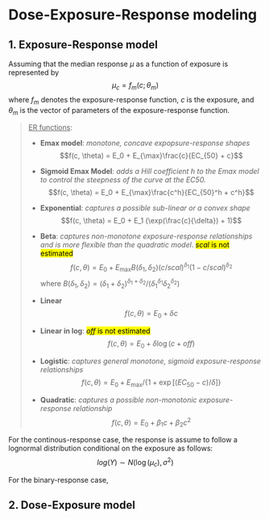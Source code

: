 # Dose-Exposure-Response modeling

## 1. Exposure-Response model

Assuming that the median response $\mu$ as a function of exposure is represented by
$$\mu_c = f_m(c; \theta_m) $$
where $f_m$ denotes the exposure-response function, $c$ is the exposure, and $\theta_m$ is the vector of parameters of the exposure-response function.

> <u>ER functions</u>:
> +  **Emax model**: *monotone, concave expopsure-response shapes*
>    $$f(c, \theta) = E_0 + E_{\max}\frac{c}{EC_{50} + c}$$
>
>+ **Sigmoid Emax Model**: *adds a Hill coefficient $h$ to the Emax model to control the steepness of the curve at the EC50.*
>    $$f(c, \theta) = E_0 + E_{\max}\frac{c^h}{EC_{50}^h + c^h}$$
>
>+ **Exponential**: *captures a possible sub-linear or a convex shape*
>    $$f(c, \theta) = E_0 + E_1 (\exp(\frac{c}{\delta}) + 1)$$
>
>+ **Beta**: *captures non-monotone exposure-response relationships and is more flexible than the quadratic model*. <mark>$scal$ is not estimated</mark>
>    $$f(c, \theta) = E_0 + E_{\max}B(\delta_1, \delta_2)(c/scal)^{\delta_1}(1-c/scal)^{\delta_2}$$
>    where $B(\delta_1,\delta_2) = (\delta_1 + \delta_2)^{\delta_1+\delta_2}/(\delta_1^{\delta_1}\delta_2^{\delta_2})$
>
>+ **Linear**
>    $$f(c, \theta) = E_0 + \delta c$$
>
>+ **Linear in log**: <mark>$off$ is not estimated</mark>
>    $$f(c, \theta) = E_0 + \delta\log(c + off)$$
>
>
>+ **Logistic**: *captures general monotone, sigmoid exposure-response relationships*
>    $$f(c, \theta) = E_0 + E_{\max} / \{1 + \exp[(EC_{50} - c) / \delta]\}$$
>
>+ **Quadratic**: *captures a possible non-monotonic exposure-response relationship*
>    $$f(c, \theta) = E_0 + \beta_1 c + \beta_2 c^2$$


For the continous-response case, the response is assume to follow a lognormal distribution conditional on the exposure as follows:
$$log(Y) \sim N(\log(\mu_c), \sigma^2)$$

For the binary-response case, 


## 2. Dose-Exposure **model**